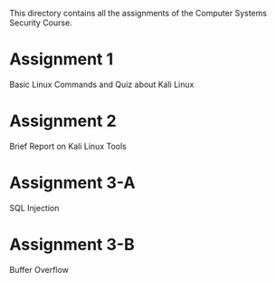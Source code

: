 This directory contains all the assignments of the Computer Systems Security Course.

# Assignment 1
Basic Linux Commands and Quiz about Kali Linux

# Assignment 2
Brief Report on Kali Linux Tools

# Assignment 3-A
SQL Injection

# Assignment 3-B
Buffer Overflow
